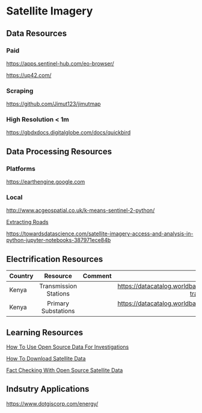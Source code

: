 # Satellite Imagery


## Data Resources
### Paid
https://apps.sentinel-hub.com/eo-browser/

https://up42.com/

### Scraping
https://github.com/Jimut123/jimutmap


### High Resolution < 1m
https://gbdxdocs.digitalglobe.com/docs/quickbird


## Data Processing Resources
### Platforms
https://earthengine.google.com

### Local
http://www.acgeospatial.co.uk/k-means-sentinel-2-python/

[Extracting Roads](https://github.com/avanetten/cresi)

https://towardsdatascience.com/satellite-imagery-access-and-analysis-in-python-jupyter-notebooks-387971ece84b

## Electrification Resources
| Country      | Resource  |Comment| Link     |
| :---        |    :----:   |    :----:   |---: |
| Kenya      | Transmission Stations |    |https://datacatalog.worldbank.org/dataset/kenya-transmission-stations-0| 
| Kenya      | Primary Substations |    |https://datacatalog.worldbank.org/dataset/kenya-primary-substations| 

## Learning Resources

[How To Use Open Source Data For Investigations](https://towardsdatascience.com/how-to-use-open-source-satellite-data-for-your-investigative-reporting-d662cb1f9f90)

[How To Download Satellite Data](https://towardsdatascience.com/how-to-download-high-resolution-satellite-data-for-anywhere-on-earth-5e6dddee2803)

[Fact Checking With Open Source Satellite Data](https://techjournalism.medium.com/fact-checking-with-open-source-satellite-images-part-1-8a76962c76e5)


## Indsutry Applications
https://www.dotgiscorp.com/energy/
